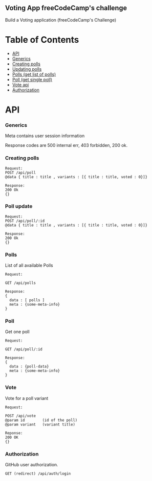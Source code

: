 ## Voting App freeCodeCamp's challenge

 Build a Voting application (freeCodeCamp's Challenge)


# Table of Contents
  * [API](#api)
  * [Generics](#generics)
  * [Creating polls](#poll-create)
  * [Updating polls](#poll-update)
  * [Polls (get list of polls)](#polls)
  * [Poll (get single poll)](#poll)
  * [Vote api](#vote)
  * [Authorization](#authorization)


# API <a name="api"></a>

### Generics <a name="generics"></a>

Meta contains user session information

Response codes are 500 internal err,  403 forbidden, 200 ok.


### Creating polls <a name="poll-create"></a>

```
Request:
POST /api/poll
@data { title : title , variants : [{ title : title, voted : 0}]}

Response:
200 Ok
{}
```

### Poll update <a name="poll-update"></a>

```
Request:
POST /api/poll/:id
@data { title : title , variants : [{ title : title, voted : 0}]}

Response:
200 Ok
{}
```


### Polls <a name="polls"></a>

List of all available Polls

```
Request:

GET /api/polls

Response:
{
  data : [ polls ]
  meta : {some-meta-info}
}

```

### Poll <a name="poll"></a>

Get one poll

```
Request:

GET /api/poll/:id

Response:
{
  data : {poll-data}
  meta : {some-meta-info}
}
```

### Vote <a name="vote"></a>

Vote for a poll variant

```
Request:

POST /api/vote
@param id        (id of the poll)
@param variant   (variant title)

Reponse:
200 OK
{}
```

### Authorization <a name="authorization"></a>

GitHub user authorization.

```
GET (redirect) /api/auth/login
```
